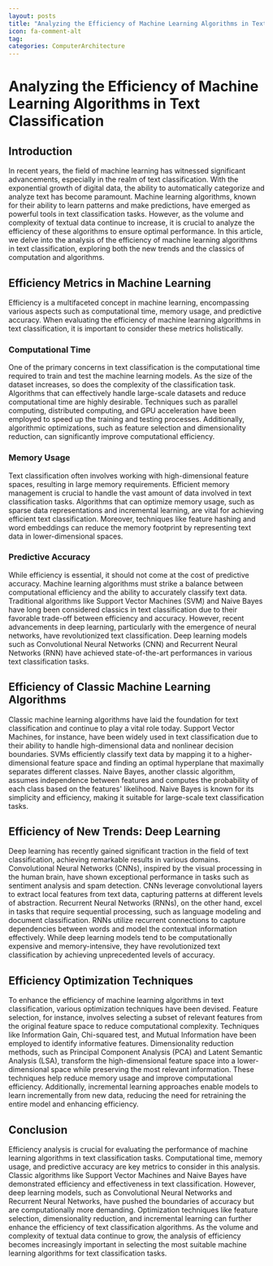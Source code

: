 ```yaml
---
layout: posts
title: "Analyzing the Efficiency of Machine Learning Algorithms in Text Classification"
icon: fa-comment-alt
tag:      
categories: ComputerArchitecture
---
```



# Analyzing the Efficiency of Machine Learning Algorithms in Text Classification

## Introduction
In recent years, the field of machine learning has witnessed significant advancements, especially in the realm of text classification. With the exponential growth of digital data, the ability to automatically categorize and analyze text has become paramount. Machine learning algorithms, known for their ability to learn patterns and make predictions, have emerged as powerful tools in text classification tasks. However, as the volume and complexity of textual data continue to increase, it is crucial to analyze the efficiency of these algorithms to ensure optimal performance. In this article, we delve into the analysis of the efficiency of machine learning algorithms in text classification, exploring both the new trends and the classics of computation and algorithms.

## Efficiency Metrics in Machine Learning
Efficiency is a multifaceted concept in machine learning, encompassing various aspects such as computational time, memory usage, and predictive accuracy. When evaluating the efficiency of machine learning algorithms in text classification, it is important to consider these metrics holistically.

### Computational Time
One of the primary concerns in text classification is the computational time required to train and test the machine learning models. As the size of the dataset increases, so does the complexity of the classification task. Algorithms that can effectively handle large-scale datasets and reduce computational time are highly desirable. Techniques such as parallel computing, distributed computing, and GPU acceleration have been employed to speed up the training and testing processes. Additionally, algorithmic optimizations, such as feature selection and dimensionality reduction, can significantly improve computational efficiency.

### Memory Usage
Text classification often involves working with high-dimensional feature spaces, resulting in large memory requirements. Efficient memory management is crucial to handle the vast amount of data involved in text classification tasks. Algorithms that can optimize memory usage, such as sparse data representations and incremental learning, are vital for achieving efficient text classification. Moreover, techniques like feature hashing and word embeddings can reduce the memory footprint by representing text data in lower-dimensional spaces.

### Predictive Accuracy
While efficiency is essential, it should not come at the cost of predictive accuracy. Machine learning algorithms must strike a balance between computational efficiency and the ability to accurately classify text data. Traditional algorithms like Support Vector Machines (SVM) and Naive Bayes have long been considered classics in text classification due to their favorable trade-off between efficiency and accuracy. However, recent advancements in deep learning, particularly with the emergence of neural networks, have revolutionized text classification. Deep learning models such as Convolutional Neural Networks (CNN) and Recurrent Neural Networks (RNN) have achieved state-of-the-art performances in various text classification tasks.

## Efficiency of Classic Machine Learning Algorithms
Classic machine learning algorithms have laid the foundation for text classification and continue to play a vital role today. Support Vector Machines, for instance, have been widely used in text classification due to their ability to handle high-dimensional data and nonlinear decision boundaries. SVMs efficiently classify text data by mapping it to a higher-dimensional feature space and finding an optimal hyperplane that maximally separates different classes. Naive Bayes, another classic algorithm, assumes independence between features and computes the probability of each class based on the features' likelihood. Naive Bayes is known for its simplicity and efficiency, making it suitable for large-scale text classification tasks.

## Efficiency of New Trends: Deep Learning
Deep learning has recently gained significant traction in the field of text classification, achieving remarkable results in various domains. Convolutional Neural Networks (CNNs), inspired by the visual processing in the human brain, have shown exceptional performance in tasks such as sentiment analysis and spam detection. CNNs leverage convolutional layers to extract local features from text data, capturing patterns at different levels of abstraction. Recurrent Neural Networks (RNNs), on the other hand, excel in tasks that require sequential processing, such as language modeling and document classification. RNNs utilize recurrent connections to capture dependencies between words and model the contextual information effectively. While deep learning models tend to be computationally expensive and memory-intensive, they have revolutionized text classification by achieving unprecedented levels of accuracy.

## Efficiency Optimization Techniques
To enhance the efficiency of machine learning algorithms in text classification, various optimization techniques have been devised. Feature selection, for instance, involves selecting a subset of relevant features from the original feature space to reduce computational complexity. Techniques like Information Gain, Chi-squared test, and Mutual Information have been employed to identify informative features. Dimensionality reduction methods, such as Principal Component Analysis (PCA) and Latent Semantic Analysis (LSA), transform the high-dimensional feature space into a lower-dimensional space while preserving the most relevant information. These techniques help reduce memory usage and improve computational efficiency. Additionally, incremental learning approaches enable models to learn incrementally from new data, reducing the need for retraining the entire model and enhancing efficiency.

## Conclusion
Efficiency analysis is crucial for evaluating the performance of machine learning algorithms in text classification tasks. Computational time, memory usage, and predictive accuracy are key metrics to consider in this analysis. Classic algorithms like Support Vector Machines and Naive Bayes have demonstrated efficiency and effectiveness in text classification. However, deep learning models, such as Convolutional Neural Networks and Recurrent Neural Networks, have pushed the boundaries of accuracy but are computationally more demanding. Optimization techniques like feature selection, dimensionality reduction, and incremental learning can further enhance the efficiency of text classification algorithms. As the volume and complexity of textual data continue to grow, the analysis of efficiency becomes increasingly important in selecting the most suitable machine learning algorithms for text classification tasks.